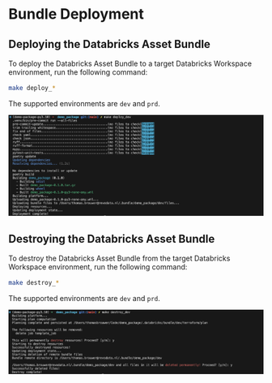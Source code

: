 # Bundle Deployment

## Deploying the Databricks Asset Bundle

To deploy the Databricks Asset Bundle to a target Databricks Workspace environment, run the following command:

```bash
make deploy_*
```

The supported environments are `dev` and `prd`.

![make-deploy](assets/make-deploy_dev.png)

## Destroying the Databricks Asset Bundle

To destroy the Databricks Asset Bundle from the target Databricks Workspace environment, run the following command:

```bash
make destroy_*
```

The supported environments are `dev` and `prd`.

![make-destroy](assets/make-destroy_dev.png)
